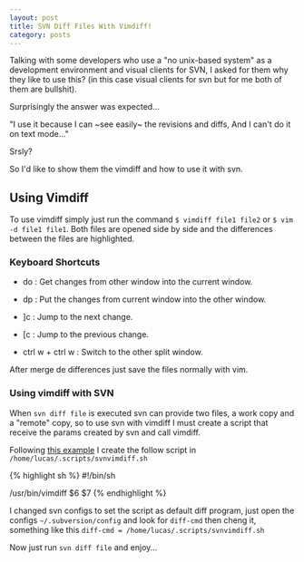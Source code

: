 ```yaml
---
layout: post
title: SVN Diff Files With Vimdiff!
category: posts
---
```


Talking with some developers who use a "no unix-based system" as a development environment and visual clients for SVN, I asked for them why they like to use this? (in this case visual clients for svn but for me both of them are bullshit).

Surprisingly the answer was expected...

"I use it because I can ~see easily~ the revisions and diffs, And I can't do it on text mode..."

Srsly?


So I'd like to show them the vimdiff and how to use it with svn.


## Using Vimdiff

To use vimdiff simply just run the command `$ vimdiff file1 file2` or `$ vim -d file1 file1`. Both files are opened side by side and the differences between the files are highlighted.

### Keyboard Shortcuts

- do : Get changes from other window into the current window.

- dp : Put the changes from current window into the other window.

- ]c : Jump to the next change.

- [c : Jump to the previous change.

- ctrl w + ctrl w : Switch to the other split window.

After merge de differences just save the files normally with vim.


### Using vimdiff with SVN

When `svn diff file` is executed svn can provide two files, a work copy and a "remote" copy, so to use svn with vimdiff I must create a script that receive the params created by svn and call vimdiff.

Following [this example](http://svnbook.red-bean.com/en/1.4/svn.advanced.externaldifftools.html#svn.advanced.externaldifftools.diff.ex-1) I create the follow script in `/home/lucas/.scripts/svnvimdiff.sh`

{% highlight sh %} #!/bin/sh

/usr/bin/vimdiff $6 $7
{% endhighlight %}


I changed svn configs to set the script as default diff program, just open the configs `~/.subversion/config` and look for `diff-cmd` then cheng it, something like this `diff-cmd = /home/lucas/.scripts/svnvimdiff.sh`

Now just run `svn diff file` and enjoy...
    
